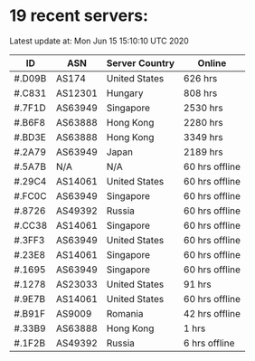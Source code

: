 # 19 recent servers:

Latest update at: Mon Jun 15 15:10:10 UTC 2020

| ID | ASN | Server Country | Online |
| -- | --- | -------------- | ------ |
| #.D09B | AS174 | United States | 626 hrs |
| #.C831 | AS12301 | Hungary | 808 hrs |
| #.7F1D | AS63949 | Singapore | 2530 hrs |
| #.B6F8 | AS63888 | Hong Kong | 2280 hrs |
| #.BD3E | AS63888 | Hong Kong | 3349 hrs |
| #.2A79 | AS63949 | Japan | 2189 hrs |
| #.5A7B | N/A | N/A | 60 hrs offline |
| #.29C4 | AS14061 | United States | 60 hrs offline |
| #.FC0C | AS63949 | Singapore | 60 hrs offline |
| #.8726 | AS49392 | Russia | 60 hrs offline |
| #.CC38 | AS14061 | Singapore | 60 hrs offline |
| #.3FF3 | AS63949 | United States | 60 hrs offline |
| #.23E8 | AS14061 | Singapore | 60 hrs offline |
| #.1695 | AS63949 | Singapore | 60 hrs offline |
| #.1278 | AS23033 | United States | 91 hrs |
| #.9E7B | AS14061 | United States | 60 hrs offline |
| #.B91F | AS9009 | Romania | 42 hrs offline |
| #.33B9 | AS63888 | Hong Kong | 1 hrs |
| #.1F2B | AS49392 | Russia | 6 hrs offline |

